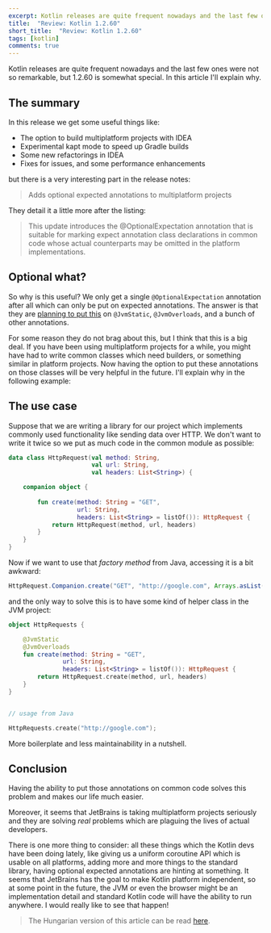 ```yaml
---
excerpt: Kotlin releases are quite frequent nowadays and the last few ones were not so remarkable, but 1.2.60 is somewhat special. In this article I'll explain why.
title:  "Review: Kotlin 1.2.60"
short_title:  "Review: Kotlin 1.2.60"
tags: [kotlin]
comments: true
---
```

<div id="tldr">
Kotlin releases are quite frequent nowadays and the last few ones were not so remarkable, but 1.2.60 is somewhat special.
In this article I'll explain why.
</div>

## The summary

In this release we get some useful things like:

- The option to build multiplatform projects with IDEA
- Experimental kapt mode to speed up Gradle builds
- Some new refactorings in IDEA
- Fixes for issues, and some performance enhancements

but there is a very interesting part in the release notes:

> Adds optional expected annotations to multiplatform projects

They detail it a little more after the listing:

> This update introduces the @OptionalExpectation annotation that is suitable for marking expect annotation class declarations in common code
> whose actual counterparts may be omitted in the platform implementations.

## Optional what?

So why is this useful? We only get a single `@OptionalExpectation` annotation after all which can only be put on
expected annotations. The answer is that they are [planning to put this](https://youtrack.jetbrains.com/issue/KT-24478)
on `@JvmStatic`, `@JvmOverloads`, and a bunch of other annotations.

For some reason they do not brag about this, but I think that this is a big deal. If you have been using multiplatform
projects for a while, you might have had to write common classes which need builders, or something similar in
platform projects. Now having the option to put these annotations on those classes will be very helpful in the future.
I'll explain why in the following example:

## The use case

Suppose that we are writing a library for our project which implements commonly used functionality like sending data over HTTP. 
We don't want to write it twice so we put as much code in the common module as possible:

```kotlin
data class HttpRequest(val method: String,
                       val url: String,
                       val headers: List<String>) {

    companion object {
        
        fun create(method: String = "GET",
                   url: String,
                   headers: List<String> = listOf()): HttpRequest {
            return HttpRequest(method, url, headers)
        }
    }
}
```

Now if we want to use that *factory method* from Java, accessing it is a bit awkward:

```java
HttpRequest.Companion.create("GET", "http://google.com", Arrays.asList());
```

and the only way to solve this is to have some kind of helper class in the JVM project:

```kotlin
object HttpRequests {

    @JvmStatic
    @JvmOverloads
    fun create(method: String = "GET",
               url: String,
               headers: List<String> = listOf()): HttpRequest {
        return HttpRequest.create(method, url, headers)
    }
}


// usage from Java

HttpRequests.create("http://google.com");
```

More boilerplate and less maintainability in a nutshell.

## Conclusion

Having the ability to put those annotations on common code solves this problem and makes our life much easier.

Moreover, it seems that JetBrains is taking multiplatform projects seriously and they are solving *real* problems which
are plaguing the lives of actual developers.

There is one more thing to consider: all these things which the Kotlin devs have been doing lately, like giving us
a uniform coroutine API which is usable on all platforms, adding more and more things to the standard library,
having optional expected annotations are hinting at something. It seems that JetBrains has the goal to make Kotlin 
platform independent, so at some point in the future, the JVM or even the browser might be an implementation detail
and standard Kotlin code will have the ability to run anywhere. I would really like to see that happen!

> The Hungarian version of this article can be read [here](http://appcraft.hu/posts/blog/2018/08/08/Kotlin-1.2.60-attekintes.html).
